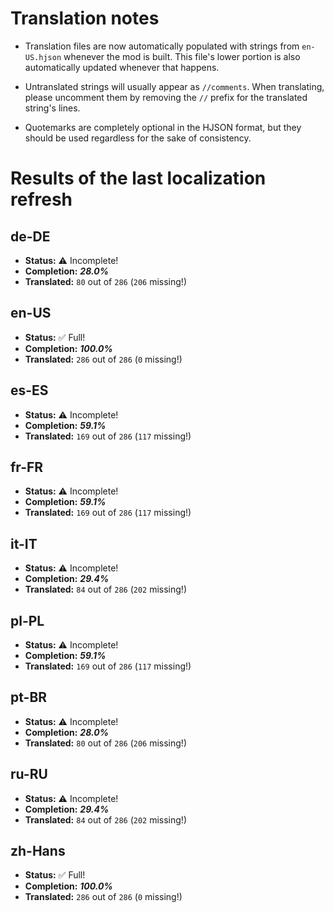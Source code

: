 # Translation notes
- Translation files are now automatically populated with strings from `en-US.hjson` whenever the mod is built. This file's lower portion is also automatically updated whenever that happens.

- Untranslated strings will usually appear as `//comments`. When translating, please uncomment them by removing the `//` prefix for the translated string's lines.

- Quotemarks are completely optional in the HJSON format, but they should be used regardless for the sake of consistency.

# Results of the last localization refresh

## de-DE
- **Status:** ⚠️ Incomplete!
- **Completion:** ***28.0%***
- **Translated:** `80` out of `286` (`206` missing!)

## en-US
- **Status:** ✅ Full!
- **Completion:** ***100.0%***
- **Translated:** `286` out of `286` (`0` missing!)

## es-ES
- **Status:** ⚠️ Incomplete!
- **Completion:** ***59.1%***
- **Translated:** `169` out of `286` (`117` missing!)

## fr-FR
- **Status:** ⚠️ Incomplete!
- **Completion:** ***59.1%***
- **Translated:** `169` out of `286` (`117` missing!)

## it-IT
- **Status:** ⚠️ Incomplete!
- **Completion:** ***29.4%***
- **Translated:** `84` out of `286` (`202` missing!)

## pl-PL
- **Status:** ⚠️ Incomplete!
- **Completion:** ***59.1%***
- **Translated:** `169` out of `286` (`117` missing!)

## pt-BR
- **Status:** ⚠️ Incomplete!
- **Completion:** ***28.0%***
- **Translated:** `80` out of `286` (`206` missing!)

## ru-RU
- **Status:** ⚠️ Incomplete!
- **Completion:** ***29.4%***
- **Translated:** `84` out of `286` (`202` missing!)

## zh-Hans
- **Status:** ✅ Full!
- **Completion:** ***100.0%***
- **Translated:** `286` out of `286` (`0` missing!)

